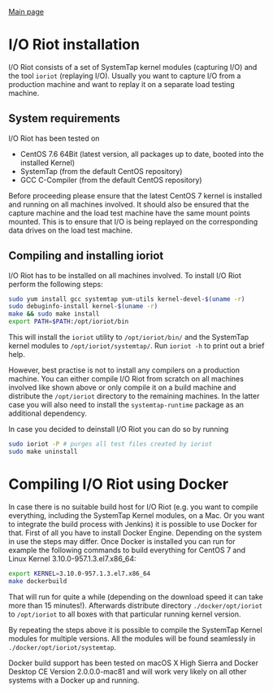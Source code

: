 [Main page](../../README.md)

# I/O Riot installation

I/O Riot consists of a set of SystemTap kernel modules (capturing I/O) and the tool ``ioriot`` (replaying I/O). Usually you want to capture I/O from a production machine and want to replay it on a separate load testing machine.
 
## System requirements

I/O Riot has been tested on

* CentOS 7.6 64Bit (latest version, all packages up to date, booted into the installed Kernel)
* SystemTap (from the default CentOS repository)
* GCC C-Compiler (from the default CentOS repository)

Before proceeding please ensure that the latest CentOS 7 kernel is installed and running on all machines involved. It should also be ensured that the capture machine and the load test machine have the same mount points mounted. This is to ensure that I/O is being replayed on the corresponding data drives on the load test machine.

## Compiling and installing ioriot 

I/O Riot has to be installed on all machines involved.  To install I/O Riot perform the following steps:

```sh
sudo yum install gcc systemtap yum-utils kernel-devel-$(uname -r)
sudo debuginfo-install kernel-$(uname -r)
make && sudo make install
export PATH=$PATH:/opt/ioriot/bin
```

This will install the ``ioriot`` utility to ``/opt/ioriot/bin/`` and the SystemTap kernel modules to ``/opt/ioriot/systemtap/``. Run ``ioriot -h`` to print out a brief help.

However, best practise is not to install any compilers on a production machine. You can either compile I/O Riot from scratch on all machines involved like shown above or only compile it on a build machine and distribute the ``/opt/ioriot`` directory to the remaining machines. In the latter case you will also need to install the ``systemtap-runtime`` package as an additional dependency.

In case you decided to deinstall I/O Riot you can do so by running

```sh
sudo ioriot -P # purges all test files created by ioriot
sudo make uninstall
```

# Compiling I/O Riot using Docker

In case there is no suitable build host for I/O Riot (e.g. you want to compile everything, including the SystemTap Kernel modules, on a Mac. Or you want to integrate the build process with Jenkins) it is possible to use Docker for that. First of all you have to install Docker Engine. Depending on the system in use the steps may differ. Once Docker is installed you can run for example the following commands to build everything for CentOS 7 and Linux Kernel 3.10.0-957.1.3.el7.x86_64:

```sh
export KERNEL=3.10.0-957.1.3.el7.x86_64
make dockerbuild
```

That will run for quite a while (depending on the download speed it can take more than 15 minutes!). Afterwards distribute directory ``./docker/opt/ioriot`` to ``/opt/ioriot`` to all boxes with that particular running kernel version.

By repeating the steps above it is possible to compile the SystemTap Kernel modules for multiple versions. All the modules will be found seamlessly in ``./docker/opt/ioriot/systemtap``.

Docker build support has been tested on macOS X High Sierra and Docker Desktop CE Version 2.0.0.0-mac81 and will work very likely on all other systems with a Docker up and running.
